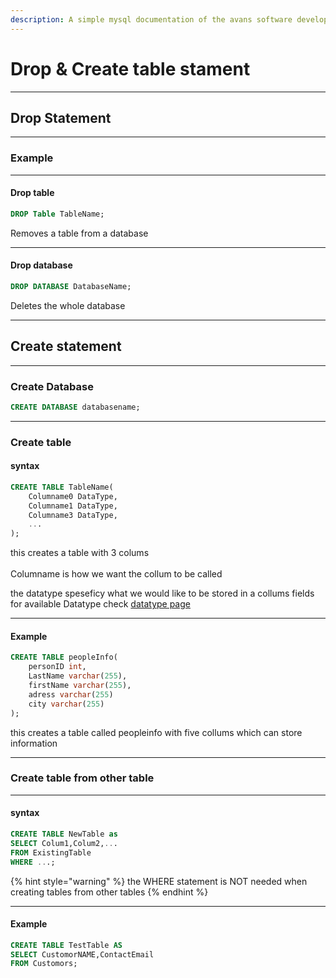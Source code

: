 ```yaml
---
description: A simple mysql documentation of the avans software development notes
---
```


# Drop & Create table stament

***

## Drop Statement

***

### Example

***

#### Drop table

```sql
DROP Table TableName;
```

Removes a table from a database

***

#### Drop database

```sql
DROP DATABASE DatabaseName;
```

Deletes the whole database

***

## Create statement

***

### Create Database

```sql
CREATE DATABASE databasename;
```

***

### Create table

#### syntax

```sql
CREATE TABLE TableName(
    Columname0 DataType,
    Columname1 DataType,
    Columname3 DataType,
    ...
);
```

this creates a table with 3 colums \
\
Columname is how we want the collum to be called&#x20;

the datatype speseficy what we would like to be stored in a collums fields\
for available Datatype check [datatype page](datatypes-wip.md)

***

#### Example

```sql
CREATE TABLE peopleInfo(
    personID int,
    LastName varchar(255),
    firstName varchar(255),
    adress varchar(255)
    city varchar(255)
);
```

this creates a table called peopleinfo with five collums which can store information

***

### Create table from other table

***

#### syntax

```sql
CREATE TABLE NewTable as 
SELECT Colum1,Colum2,...
FROM ExistingTable
WHERE ...;
```

{% hint style="warning" %}
the WHERE statement is NOT needed when creating tables from other tables
{% endhint %}

***

#### Example

```sql
CREATE TABLE TestTable AS
SELECT CustomorNAME,ContactEmail
FROM Customors;
```

